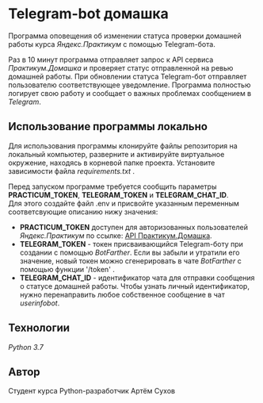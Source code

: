 # Telegram-bot домашка

Программа оповещения об изменении статуса проверки домашней работы курса _Яндекс.Практикум_ с помощью Telegram-бота.

Раз в 10 минут программа отправляет запрос к API сервиса _Практикум.Домашка_ и проверяет статус отправленной на ревью домашней работы.
При обновлении статуса Telegram-бот отправляет пользователю соответствующее уведомление.
Программа полностью логирует свою работу и сообщает о важных проблемах сообщением в _Telegram_.

## Использование программы локально

Для использования программы клонируйте файлы репозитория на локальный компьютер, разверните и активируйте виртуальное окружение, находясь в корневой папке проекта. Установите зависимости файла _requirements.txt_ .

Перед запуском программе требуется сообщить параметры **PRACTICUM_TOKEN**, **TELEGRAM_TOKEN** и **TELEGRAM_CHAT_ID**.<br>
Для этого создайте файл .env и присвойте указанным переменным соответсвующие описанию нижу значения:

- **PRACTICUM_TOKEN** доступен для авторизованных пользователей _Яндекс.Практикум_ по ссылке: [API Практикум.Домашка](https://oauth.yandex.ru/authorize?response_type=token&client_id=1d0b9dd4d652455a9eb710d450ff456a).
- **TELEGRAM_TOKEN** - токен присваивающийся Telegram-боту при создании с помощью _BotFarther_. Если вы забыли и утратили его значение, новый токен можно сгенерировать в чате _BotFarther_ с помощью функции '/token' .
- **TELEGRAM_CHAT_ID** - идентификатор чата для отправки сообщения о статусе домашней работы. Чтобы узнать личный идентификатор, нужно перенаправить любое собственное сообщение в чат _userinfobot_.

## Технологии
_Python 3.7_

## Автор
Студент курса Python-разработчик Артём Сухов
